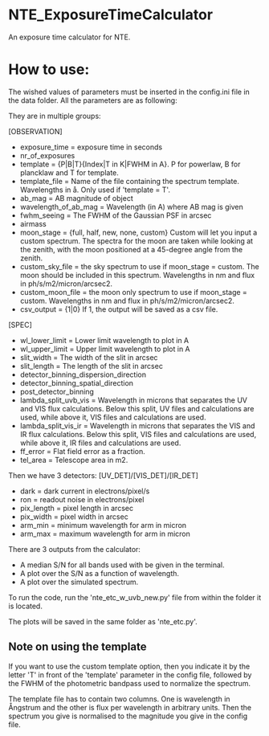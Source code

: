 # NTE_ExposureTimeCalculator
An exposure time calculator for NTE.
# How to use:
The wished values of parameters must be inserted in the config.ini file in the data folder. All the parameters are as following:

They are in multiple groups:

[OBSERVATION]
* exposure_time = exposure time in seconds
* nr_of_exposures
* template = {P|B|T}{Index|T in K|FWHM in A}. P for powerlaw, B for plancklaw and T for template.
* template_file = Name of the file containing the spectrum template. Wavelengths in å. Only used if 'template = T'.
* ab_mag = AB magnitude of object
* wavelength_of_ab_mag = Wavelength (in A) where AB mag is given
* fwhm_seeing = The FWHM of the Gaussian PSF in arcsec
* airmass
* moon_stage = {full, half, new, none, custom} Custom will let you input a custom spectrum. The spectra for the moon are taken while looking at the zenith, with the moon positioned at a 45-degree angle from the zenith.
* custom_sky_file = the sky spectrum to use if moon_stage = custom. The moon should be included in this spectrum. Wavelengths in nm and flux in ph/s/m2/micron/arcsec2.
* custom_moon_file = the moon only spectrum to use if moon_stage = custom. Wavelengths in nm and flux in ph/s/m2/micron/arcsec2.
* csv_output = {1|0} If 1, the output will be saved as a csv file.

[SPEC]
* wl_lower_limit = Lower limit wavelength to plot in A
* wl_upper_limit = Upper limit wavelength to plot in A
* slit_width = The width of the slit in arcsec
* slit_length = The length of the slit in arcsec
* detector_binning_dispersion_direction
* detector_binning_spatial_direction
* post_detector_binning
* lambda_split_uvb_vis = Wavelength in microns that separates the UV and VIS flux calculations.  Below this split, UV files and calculations are used, while above it, VIS files and calculations are used.
* lambda_split_vis_ir =  Wavelength in microns that separates the VIS and IR flux calculations. Below this split, VIS files and calculations are used, while above it, IR files and calculations are used.
* ff_error = Flat field error as a fraction.
* tel_area = Telescope area in m2.

Then we have 3 detectors:
[UV_DET]/[VIS_DET]/[IR_DET]
* dark = dark current in electrons/pixel/s 
* ron = readout noise in electrons/pixel 
* pix_length = pixel length in arcsec 
* pix_width = pixel width in arcsec
* arm_min = minimum wavelength for arm in micron
* arm_max = maximum wavelength for arm in micron

There are 3 outputs from the calculator:

* A median S/N for all bands used with be given in the terminal.
* A plot over the S/N as a function of wavelength.
* A plot over the simulated spectrum.

To run the code, run the 'nte_etc_w_uvb_new.py' file from within the folder it is located.

The plots will be saved in the same folder as 'nte\_etc.py'.

## Note on using the template
If you want to use the custom template option, then you indicate it by the letter 'T' in front of the 'template' parameter in the config file, followed by the FWHM of the photometric bandpass used to normalize the spectrum. 

The template file has to contain two columns. One is wavelength in Ångstrum and the other is flux per wavelength in arbitrary units. Then the spectrum you give is normalised to the magnitude you give in the config file.

